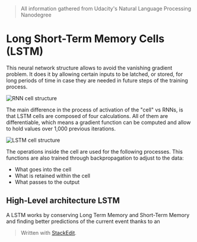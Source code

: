 > All information gathered from Udacity's Natural Language Processing Nanodegree

# Long Short-Term Memory Cells (LSTM)

This neural network structure allows to avoid the vanishing gradient problem. It does it by allowing certain inputs to be latched, or stored, for long periods of time in case they are needed in future steps of the training process.

![RNN cell structure](https://raw.githubusercontent.com/euphonie/study-notes/master/Computer%20Science/Theory/Natural%20Language%20Processing/RNNs/lstm1.png)

The main difference in the process of activation of the "cell" vs RNNs, is that LSTM cells are composed of four calculations. All of them are differentiable, which means a gradient function can be computed and allow to hold values over 1,000 previous iterations.

![LSTM cell structure](https://raw.githubusercontent.com/euphonie/study-notes/master/Computer%20Science/Theory/Natural%20Language%20Processing/RNNs/lstm2.png)

The operations inside the cell are used for the following processes. This functions are also trained through backpropagation to adjust to the data:
- What goes into the cell
- What is retained within the cell
- What passes to the output

## High-Level architecture LSTM

A LSTM works by conserving Long Term Memory and Short-Term Memory and finding better predictions of the current event thanks to an 

> Written with [StackEdit](https://stackedit.io/).
<!--stackedit_data:
eyJoaXN0b3J5IjpbMTk5ODk3MjcxOSwxNDE2MzQzMTg5LDE3ND
I4NDcwODEsMTkwMTUxNzMyNSwxNjEyNzMxNjY5LDcxNDMyODUx
NV19
-->